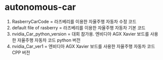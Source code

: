 # autonomous-car

1. RasberryCarCode = 라즈베리를 이용한 자율주행 자동차 수정 코드
2. default file of rasberry = 라즈베리를 이용한 자율주행 자동차 기본 코드
3. nvidia_Car_python_version = 대회 참가용. 엔비디아 AGX Xavier 보드를 사용한 자율주행 자동차 코드 python 버전
4. nvidia_Car_ver1 = 엔비디아 AGX Xavier 보드를 사용한 자율주행 자동차 코드 CPP 버전
